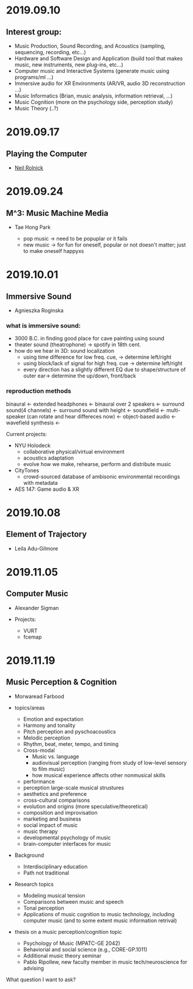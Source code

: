 # 2019.09.10
## Interest group:

- Music Production, Sound Recording, and Acoustics (sampling, sequencing, recording, etc...)
- Hardware and Software Design and Application (build tool that makes music, new instruments, new plug-ins, etc...)
- Computer music and Interactive Systems (generate music using programs/ml ...)
- Immersive audio for XR Environments (AR/VR, audio 3D reconstruction ...)
- Music Informatics (Brian, music analysis, information retrieval, ...)
- Music Cognition (more on the psychology side, perception study)
- Music Theory (..?)

# 2019.09.17
## Playing the Computer
- [Neil Rolnick](www.neilrolnick.com)

# 2019.09.24
## M^3: Music Machine Media
- Tae Hong Park

    - pop music -> need to be popuplar or it fails
    - new music -> for fun for oneself, popular or not doesn't matter; just to make oneself happyxs

# 2019.10.01
## Immersive Sound
- Agnieszka Roginska

### what is immersive sound:
    
- 3000 B.C. in finding good place for cave painting using sound
- theater sound (theatrophone) -> spotify in 18th cent.
- how do we hear in 3D: sound localization 
    - using time difference for low freq. cue, -> determine left/right
    - using block/lack of signal for high freq. cue -> determine left/right
    - every direction has a slightly different EQ due to shape/structure of outer ear-> determine the up/down, front/back

### reproduction methods

binaural <- extended headphones <- binaural over 2 speakers <- surround sound(4 channels) <- surround sound with height <- soundfield <- multi-speaker (can rotate and hear differeces now) <- object-based audio <- wavefield synthesis <- 

Current projects:
- NYU Holodeck
    - collaborative physical/virtual environment
    - acoustics adaptation
    - evolve how we make, rehearse, perform and distribute music
- CityTones
    - crowd-sourced database of ambisonic environmental recordings with metadata
- AES 147: Game audio & XR

# 2019.10.08
## Element of Trajectory
- Leila Adu-Gilmore

# 2019.11.05
## Computer Music
- Alexander Sigman

- Projects:
    - VURT
    - fcemap

# 2019.11.19
## Music Perception & Cognition
- Morwaread Farbood

- topics/areas
    - Emotion and expectation
    - Harmony and tonality
    - Pitch perception and pyschoacoustics
    - Melodic perception
    - Rhythm, beat, meter, tempo, and timing
    - Cross-modal
        - Music vs. language
        - audiovisual perception (ranging from study of low-level sensory to film music)
        - how musical experience affects other nonmusical skills
    - performance
    - perception large-scale musical strustures
    - aesthetics and preference
    - cross-cultural comparisons
    - evolution and origins (more speculative/theoretical)
    - composition and improvisation
    - marketing and business
    - social impact of music
    - music therapy
    - developmental psychology of music
    - brain-computer interfaces for music
- Background
    - Interdisciplinary education
    - Path not traditional
- Research topics
    - Modeling musical tension
    - Comparisons between music and speech
    - Tonal perception
    - Applications of music cognition to music technology, including computer music (and to some extent music information retrival)
- thesis on a music perception/cognition topic
    - Psychology of Music (MPATC-GE 2042)
    - Behaviorial and social science (e.g., CORE-GP.1011)
    - Additional music theory seminar
    - Pablo Ripollew, new faculty member in music tech/neuroscience for advising

What question I want to ask?